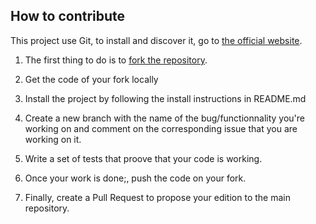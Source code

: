 ## How to contribute

This project use Git, to install and discover it, go to [the official website](https://git-scm.com).

1.  The first thing to do is to [fork the repository](https://help.github.com/articles/fork-a-repo/).

2.  Get the code of your fork locally

3.  Install the project by following the install instructions in README.md

4.  Create a new branch with the name of the bug/functionnality you're working on and comment on the corresponding issue that you are working on it.

5.  Write a set of tests that proove that your code is working.

6.  Once your work is done;, push the code on your fork.

7.  Finally, create a Pull Request to propose your edition to the main repository.
